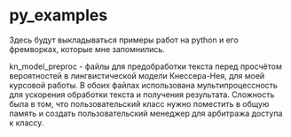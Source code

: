 # py_examples
Здесь будут выкладываться примеры работ на python и его фремворках, которые мне запомнились.

kn_model_preproc - файлы для предобработки текста перед просчётом вероятностей в лингвистической модели Кнессера-Нея, 
  для моей курсовой работы. В обоих файлах использована мультипроцессность для ускорения обработки текста
  и получения результата. Сложность была в том, что пользовательский класс нужно поместить в общую 
  память и создать пользовательский менеджер для арбитража доступа к классу.
